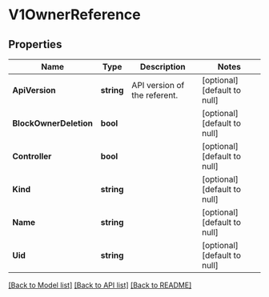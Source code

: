 # V1OwnerReference

## Properties
Name | Type | Description | Notes
------------ | ------------- | ------------- | -------------
**ApiVersion** | **string** | API version of the referent. | [optional] [default to null]
**BlockOwnerDeletion** | **bool** |  | [optional] [default to null]
**Controller** | **bool** |  | [optional] [default to null]
**Kind** | **string** |  | [optional] [default to null]
**Name** | **string** |  | [optional] [default to null]
**Uid** | **string** |  | [optional] [default to null]

[[Back to Model list]](../README.md#documentation-for-models) [[Back to API list]](../README.md#documentation-for-api-endpoints) [[Back to README]](../README.md)


